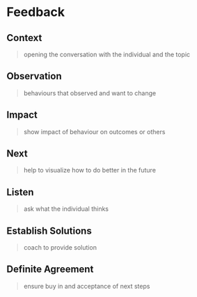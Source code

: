 # Feedback
## Context
> opening the conversation with the individual and the topic
## Observation
> behaviours that observed and want to change
## Impact
> show impact of behaviour on outcomes or others

## Next
> help to visualize how to do better in the future

## Listen
> ask what the individual thinks
## Establish Solutions
> coach to provide solution
## Definite Agreement
> ensure buy in and acceptance of next steps